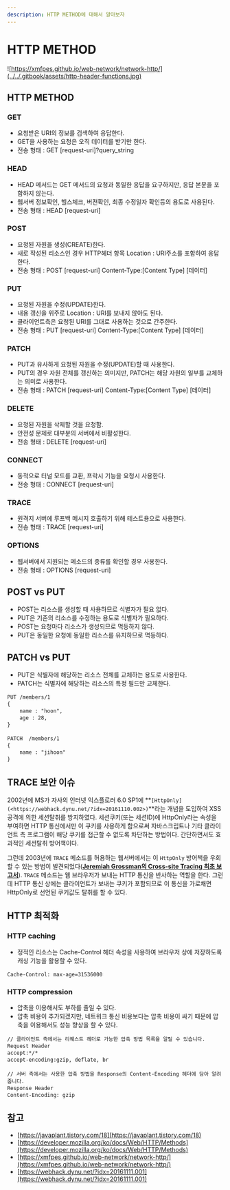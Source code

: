 ```yaml
---
description: HTTP METHOD에 대해서 알아보자
---
```


# HTTP METHOD

![https://xmfpes.github.io/web-network/network-http/](../../.gitbook/assets/http-header-functions.jpg)

## HTTP METHOD

### GET

* 요청받은 URI의 정보를 검색하여 응답한다.
* GET을 사용하는 요청은 오직 데이터를 받기만 한다.
* 전송 형태 : GET \[request-uri\]?query\_string

### HEAD

* HEAD 메서드는 GET 메서드의 요청과 동일한 응답을 요구하지만, 응답 본문을 포함하지 않는다.
* 웹서버 정보확인, 헬스체크, 버젼확인, 최종 수정일자 확인등의 용도로 사용된다.
* 전송 형태 : HEAD \[request-uri\]

### POST

* 요청된 자원을 생성\(CREATE\)한다.
* 새로 작성된 리소스인 경우 HTTP헤더 항목 Location : URI주소를 포함하여 응답한다.
* 전송 형태 : POST \[request-uri\] Content-Type:\[Content Type\] \[데이터\]

### PUT

* 요청된 자원을 수정\(UPDATE\)한다.
* 내용 갱신을 위주로 Location : URI를 보내지 않아도 된다.
* 클라이언트측은 요청된 URI를 그대로 사용하는 것으로 간주한다.
* 전송 형태 : PUT \[request-uri\] Content-Type:\[Content Type\] \[데이터\]

### PATCH

* PUT과 유사하게 요청된 자원을 수정\(UPDATE\)할 때 사용한다.
* PUT의 경우 자원 전체를 갱신하는 의미지만, PATCH는 해당 자원의 일부를 교체하는 의미로 사용한다.
* 전송 형태 : PATCH \[request-uri\] Content-Type:\[Content Type\] \[데이터\]

### DELETE

* 요청된 자원을 삭제할 것을 요청함.
* 안전성 문제로 대부분의 서버에서 비활성한다.
* 전송 형태 : DELETE \[request-uri\]

### CONNECT

* 동적으로 터널 모드를 교환, 프락시 기능을 요청시 사용한다.
* 전송 형태 : CONNECT \[request-uri\]

### TRACE

* 원격지 서버에 루프백 메시지 호출하기 위해 테스트용으로 사용한다.
* 전송 형태 : TRACE \[request-uri\]

### OPTIONS

* 웹서버에서 지원되는 메소드의 종류를 확인할 경우 사용한다.
* 전송 형태 : OPTIONS \[request-uri\]

## POST vs PUT

* POST는 리소스를 생성할 때 사용하므로 식별자가 필요 없다.
* PUT은 기존의 리소스를 수정하는 용도로 식별자가 필요하다.
* POST는 요청마다 리소스가 생성되므로 멱등하지 않다.
* PUT은 동일한 요청에 동일한 리소스를 유지하므로 멱등하다.

## PATCH vs PUT

* PUT은 식별자에 해당하는 리소스 전체를 교체하는 용도로 사용한다.
* PATCH는 식별자에 해당하는 리소스의 특정 필드만 교체한다.

```text
PUT /members/1
{
    name : "hoon",
    age : 28,
}

PATCH  /members/1
{
    name : "jihoon"
}
```

## TRACE 보안 이슈

2002년에 MS가 자사의 인터넷 익스플로러 6.0 SP1에 \*\*`[HttpOnly](<https://webhack.dynu.net/?idx=20161110.002>)`\*\*라는 개념을 도입하여 XSS 공격에 의한 세션탈취를 방지하였다. 세션쿠키\(또는 세션ID\)에 HttpOnly라는 속성을 부여하면 HTTP 통신에서만 이 쿠키를 사용하게 함으로써 자바스크립트나 기타 클라이언트 측 프로그램이 해당 쿠키를 접근할 수 없도록 차단하는 방법이다. 간단하면서도 효과적인 세션탈취 방어책이다.

그런데 2003년에 `TRACE` 메소드를 허용하는 웹서버에서는 이 `HttpOnly` 방어책을 우회할 수 있는 방법이 발견되었다\([**Jeremiah Grossman의 Cross-site Tracing 최초 보고서**](http://www.cgisecurity.com/whitehat-mirror/WhitePaper_screen.pdf)\). `TRACE` 메소드는 웹 브라우저가 보내는 HTTP 통신을 반사하는 역할을 한다. 그런데 HTTP 통신 상에는 클라이언트가 보내는 쿠키가 포함되므로 이 통신을 가로채면 HttpOnly로 선언된 쿠키값도 탈취를 할 수 있다.

## HTTP 최적화

### HTTP caching

* 정적인 리소스는 Cache-Control 헤더 속성을 사용하여 브라우저 상에 저장하도록 캐싱 기능을 활용할 수 있다.

```text
Cache-Control: max-age=31536000
```

### HTTP compression

* 압축을 이용해서도 부하를 줄일 수 있다.
* 압축 비용이 추가되겠지만, 네트워크 통신 비용보다는 압축 비용이 싸기 때문에 압축을 이용해서도 성능 향상을 할 수 있다.

```text
// 클라이언트 측에서는 리퀘스트 헤더로 가능한 압축 방법 목록을 알릴 수 있습니다.
Request Header
accept:*/*
accept-encoding:gzip, deflate, br

// 서버 측에서는 사용한 압축 방법을 Response의 Content-Encoding 헤더에 담아 알려줍니다.
Response Header
Content-Encoding: gzip
```

## 참고

* [https://javaplant.tistory.com/18](https://javaplant.tistory.com/18)
* [https://developer.mozilla.org/ko/docs/Web/HTTP/Methods](https://developer.mozilla.org/ko/docs/Web/HTTP/Methods)
* [https://xmfpes.github.io/web-network/network-http/](https://xmfpes.github.io/web-network/network-http/)
* [https://webhack.dynu.net/?idx=20161111.001](https://webhack.dynu.net/?idx=20161111.001)

